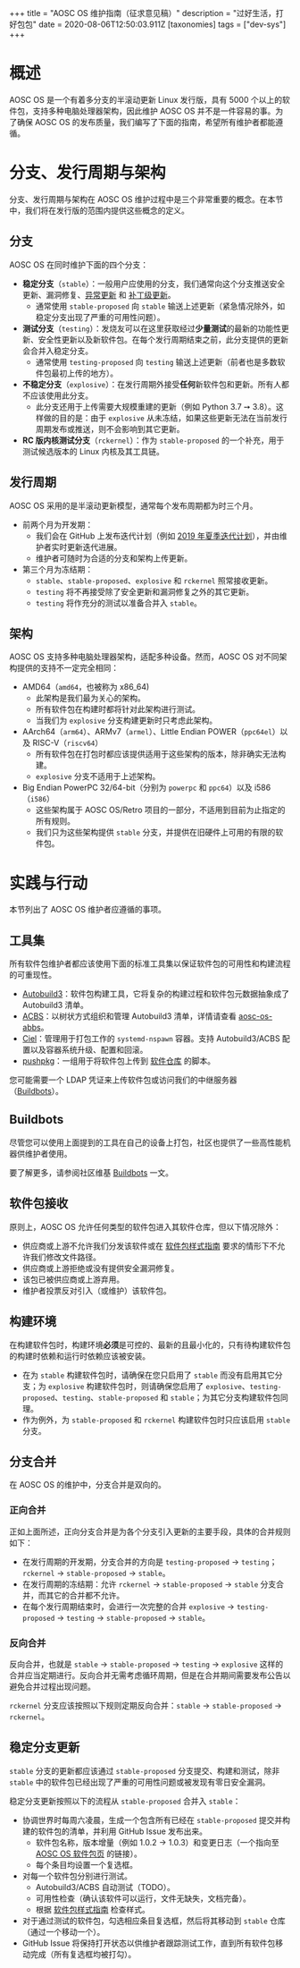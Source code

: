 +++
title = "AOSC OS 维护指南（征求意见稿）"
description = "过好生活，打好包包"
date = 2020-08-06T12:50:03.911Z
[taxonomies]
tags = ["dev-sys"]
+++

# 概述

AOSC OS 是一个有着多分支的半滚动更新 Linux 发行版，具有 5000 个以上的软件包，支持多种电脑处理器架构，因此维护 AOSC OS 并不是一件容易的事。为了确保 AOSC OS 的发布质量，我们编写了下面的指南，希望所有维护者都能遵循。

# 分支、发行周期与架构

分支、发行周期与架构在 AOSC OS 维护过程中是三个非常重要的概念。在本节中，我们将在发行版的范围内提供这些概念的定义。

## 分支

AOSC OS 在同时维护下面的四个分支：

- **稳定分支**（`stable`）：一般用户应使用的分支，我们通常向这个分支推送安全更新、漏洞修复、[异常更新](@/developer/packaging/cycle-exceptions.md) 和 [补丁级更新](@/developer/packaging/known-patch-release-rules.md)。
  - 通常使用 `stable-proposed` 向 `stable` 输送上述更新（紧急情况除外，如稳定分支出现了严重的可用性问题）。
- **测试分支**（`testing`）：发烧友可以在这里获取经过**少量测试**的最新的功能性更新、安全性更新以及新软件包。在每个发行周期结束之前，此分支提供的更新会合并入稳定分支。
  - 通常使用 `testing-proposed` 向 `testing` 输送上述更新（前者也是多数软件包最初上传的地方）。
- **不稳定分支**（`explosive`）：在发行周期外接受**任何**新软件包和更新。所有人都不应该使用此分支。
  - 此分支还用于上传需要大规模重建的更新（例如 Python 3.7 ➙ 3.8）。这样做的目的是：由于 `explosive` 从未冻结，如果这些更新无法在当前发行周期发布或推送，则不会影响到其它更新。
- **RC 版内核测试分支**（`rckernel`）：作为 `stable-proposed` 的一个补充，用于测试候选版本的 Linux 内核及其工具链。

## 发行周期

AOSC OS 采用的是半滚动更新模型，通常每个发布周期都为时三个月。

- 前两个月为开发期：
  - 我们会在 GitHub 上发布迭代计划（例如 [2019 年夏季迭代计划](https://github.com/AOSC-Dev/aosc-os-abbs/issues/1896)），并由维护者实时更新迭代进展。
  - 维护者可随时为合适的分支和架构上传更新。
- 第三个月为冻结期：
  - `stable`、`stable-proposed`、`explosive` 和 `rckernel` 照常接收更新。
  - `testing` 将不再接受除了安全更新和漏洞修复之外的其它更新。
  - `testing` 将作充分的测试以准备合并入 `stable`。

## 架构

AOSC OS 支持多种电脑处理器架构，适配多种设备。然而，AOSC OS 对不同架构提供的支持不一定完全相同：

- AMD64（`amd64`，也被称为 x86_64)
  - 此架构是我们最为关心的架构。
  - 所有软件包在构建时都将针对此架构进行测试。
  - 当我们为 `explosive` 分支构建更新时只考虑此架构。
- AArch64（`arm64`）、ARMv7（`armel`）、Little Endian POWER（`ppc64el`）以及 RISC-V（`riscv64`）
	- 所有软件包在打包时都应该提供适用于这些架构的版本，除非确实无法构建。
  - `explosive` 分支不适用于上述架构。
- Big Endian PowerPC 32/64-bit（分别为 `powerpc` 和 `ppc64`）以及 i586（`i586`）
	- 这些架构属于 AOSC OS/Retro 项目的一部分，不适用到目前为止指定的所有规则。
  - 我们只为这些架构提供 `stable` 分支，并提供在旧硬件上可用的有限的软件包。

# 实践与行动

本节列出了 AOSC OS 维护者应遵循的事项。

## 工具集

所有软件包维护者都应该使用下面的标准工具集以保证软件包的可用性和构建流程的可重现性。

- [Autobuild3](https://github.com/AOSC-Dev/autobuild3)：软件包构建工具，它将复杂的构建过程和软件包元数据抽象成了 Autobuild3 清单。
- [ACBS](https://github.com/AOSC-Dev/acbs)：以树状方式组织和管理 Autobuild3 清单，详情请查看 [aosc-os-abbs](https://github.com/AOSC-Dev/aosc-os-abbs)。
- [Ciel](https://github.com/AOSC-Dev/ciel)：管理用于打包工作的 `systemd-nspawn` 容器。支持 Autobuild3/ACBS 配置以及容器系统升级、配置和回滚。
- [pushpkg](https://github.com/AOSC-Dev/scriptlets/tree/master/pushpkg)：一组用于将软件包上传到 [软件仓库](https://repo.aosc.io) 的脚本。

您可能需要一个 LDAP 凭证来上传软件包或访问我们的中继服务器（[Buildbots](@/developer/infrastructure/buildbots.md)）。

## Buildbots

尽管您可以使用上面提到的工具在自己的设备上打包，社区也提供了一些高性能机器供维护者使用。

要了解更多，请参阅社区维基 [Buildbots](@/developer/infrastructure/buildbots.md) 一文。

## 软件包接收

原则上，AOSC OS 允许任何类型的软件包进入其软件仓库，但以下情况除外：

- 供应商或上游不允许我们分发该软件或在 [软件包样式指南](@/developer/packaging/package-styling-manual.md) 要求的情形下不允许我们修改文件路径。
- 供应商或上游拒绝或没有提供安全漏洞修复。
- 该包已被供应商或上游弃用。
- 维护者投票反对引入（或维护）该软件包。

## 构建环境

在构建软件包时，构建环境**必须**是可控的、最新的且最小化的，只有待构建软件包的构建时依赖和运行时依赖应该被安装。

- 在为 `stable` 构建软件包时，请确保在您只启用了 `stable` 而没有启用其它分支；为 `explosive` 构建软件包时，则请确保您启用了 `explosive`、`testing-proposed`、`testing`、`stable-proposed` 和 `stable`；为其它分支构建软件包同理。
- 作为例外，为 `stable-proposed` 和 `rckernel` 构建软件包时只应该启用 `stable` 分支。

## 分支合并

在 AOSC OS 的维护中，分支合并是双向的。

### 正向合并

正如上面所述，正向分支合并是为各个分支引入更新的主要手段，具体的合并规则如下：

- 在发行周期的开发期，分支合并的方向是 `testing-proposed` → `testing`；`rckernel` → `stable-proposed` → `stable`。
- 在发行周期的冻结期：允许 `rckernel` → `stable-proposed` → `stable` 分支合并，而其它的合并都不允许。
- 在每个发行周期结束时，会进行一次完整的合并 `explosive` → `testing-proposed` → `testing` → `stable-proposed` → `stable`。

### 反向合并

反向合并，也就是 `stable` → `stable-proposed` → `testing` → `explosive` 这样的合并应当定期进行。反向合并无需考虑循环周期，但是在合并期间需要发布公告以避免合并过程出现问题。

`rckernel` 分支应该按照以下规则定期反向合并：`stable` → `stable-proposed` → `rckernel`。

## 稳定分支更新

`stable` 分支的更新都应该通过 `stable-proposed` 分支提交、构建和测试，除非 `stable` 中的软件包已经出现了严重的可用性问题或被发现有零日安全漏洞。

稳定分支更新按照以下的流程从 `stable-proposed` 合并入 `stable`：

- 协调世界时每周六凌晨，生成一个包含所有已经在 `stable-proposed` 提交并构建的软件包的清单，并利用 GitHub Issue 发布出来。
  - 软件包名称，版本增量（例如 1.0.2 → 1.0.3）和变更日志（一个指向至 [AOSC OS 软件包页](https://packages.aosc.io) 的链接）。
  - 每个条目均设置一个复选框。
- 对每一个软件包分别进行测试。
  - Autobuild3/ACBS 自动测试（TODO）。
  - 可用性检查（确认该软件可以运行，文件无缺失，文档完备）。
  - 根据  [软件包样式指南](@/developer/packaging/package-styling-manual.md) 检查样式。
- 对于通过测试的软件包，勾选相应条目复选框，然后将其移动到 `stable` 仓库（通过一个移动一个）。
- GitHub Issue 将保持打开状态以供维护者跟踪测试工作，直到所有软件包移动完成（所有复选框均被打勾）。
